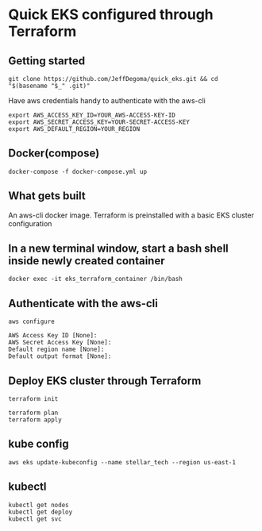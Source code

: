 # Quick EKS configured through Terraform

## Getting started
```
git clone https://github.com/JeffDegoma/quick_eks.git && cd "$(basename "$_" .git)"
```

Have aws credentials handy to authenticate with the aws-cli
```
export AWS_ACCESS_KEY_ID=YOUR_AWS-ACCESS-KEY-ID
export AWS_SECRET_ACCESS_KEY=YOUR-SECRET-ACCESS-KEY
export AWS_DEFAULT_REGION=YOUR_REGION
```

## Docker(compose)
```
docker-compose -f docker-compose.yml up
```

## What gets built
An aws-cli docker image. Terraform is preinstalled with a basic EKS cluster configuration


## In a new terminal window, start a bash shell inside newly created container
```
docker exec -it eks_terraform_container /bin/bash
```
## Authenticate with the aws-cli
```
aws configure

AWS Access Key ID [None]:
AWS Secret Access Key [None]:
Default region name [None]:
Default output format [None]:
```
##  Deploy EKS cluster through Terraform
```
terraform init

terraform plan
terraform apply
```

## kube config
```
aws eks update-kubeconfig --name stellar_tech --region us-east-1
```

## kubectl
```
kubectl get nodes
kubectl get deploy
kubectl get svc
```
